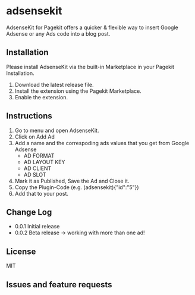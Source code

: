 # adsensekit
AdsenseKit for Pagekit offers a quicker &amp; flexible way to insert Google Adsense or any Ads code into a blog post.

## Installation

Please install AdsenseKit via the built-in Marketplace in your Pagekit Installation.

1. Download the latest release file.
2. Install the extension using the Pagekit Marketplace.
3. Enable the extension.


## Instructions

1. Go to menu and open AdsenseKit.
2. Click on Add Ad
3. Add a name and the correspoding ads values that you get from Google Adsense
	* AD FORMAT
  	* AD LAYOUT KEY
  	* AD CLIENT
  	* AD SLOT
4. Mark it as Published, Save the Ad and Close it.
5. Copy the Plugin-Code (e.g. (adsensekit){"id":"5"})
6. Add that to your post.

## Change Log

* 0.0.1 Initial release
* 0.0.2 Beta release -> working with more than one ad!

## License

MIT

## Issues and feature requests
